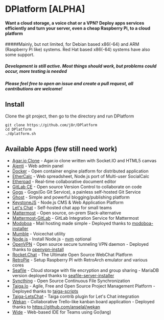 # DPlatform [ALPHA]
#### Want a cloud storage, a voice chat or a VPN? Deploy apps services efficiently and turn your server, even a cheap Raspberry Pi, to a cloud platform
#####Mainly, but not limited, for Debian based x86(-64) and ARM (Raspberry Pi like) systems. Red Hat based x86(-64) systems have also some support.

##### Development is still active. Most things should work, but problems could occur, more testing is needed

##### Please feel free to open an issue and create a pull request, all contributions are welcome!

## Install

Clone the git project, then go to the directory and run DPlatform
```
git clone https://github.com/j8r/DPlatform
cd DPlatform
./dplatform.sh
```

## Available Apps (few still need work)

 - [Agar.io Clone](https://github.com/huytd/agar.io-clone) - Agar.io clone written with Socket.IO and HTML5 canvas
 - [Ajenti](http://ajenti.org/core/) - Web admin panel
 - [Docker](https://www.docker.com/) - Open container engine platform for distributed application
 - [EtherCalc](https://ethercalc.net/) - Web spreadsheet, Node.js port of Multi-user SocialCalc
 - [Etherpad](http://etherpad.org/) - Real-time collaborative document editor
 - [GitLab CE](https://about.gitlab.com/features/) - Open source Version Control to collaborate on code
 - [Gogs](http://gogs.io/) - Gogs(Go Git Service), a painless self-hosted Git Service
 - [Ghost](https://ghost.org/) - Simple and powerful blogging/publishing platform
 - [KeystoneJS](http://keystonejs.com/) - Node.js CMS & Web Application Platform
 - [Let's Chat](https://sdelements.github.io/lets-chat/) - Self-hosted chat app for small teams
 - [Mattermost](http://mattermost.org/) - Open source, on-prem Slack-alternative
 - [Mattermost-GitLab](https://github.com/mattermost/mattermost-integration-gitlab) - GitLab Integration Service for Mattermost
 - [Modoboa](https://github.com/tonioo/modoboa) - Mail hosting made simple - Deployed thanks to [modoboa-installer](https://github.com/modoboa/modoboa-installer)
 - [Mumble](http://www.mumble.info/) - Voicechat utility
 - [Node.js](https://nodejs.org/) - Install Node.js - [nvm](https://github.com/creationix/nvm) optional
 - [OpenVPN](https://openvpn.net/) - Open source secure tunneling VPN daemon - Deployed thanks to [openvpn-install](https://github.com/Nyr/openvpn-install)
 - [Rocket.Chat](https://rocket.chat/) - The Ultimate Open Source WebChat Platform
 - [RetroPie](https://github.com/RetroPie/RetroPie-Setup) - Setup Raspberry PI with RetroArch emulator and various cores
 - [Seafile](https://seafile.com) - Cloud storage with file encryption and group sharing - MariaDB version deployed thanks to [seafile-server-installer](https://github.com/SeafileDE/seafile-server-installer)
 - [Syncthing](https://syncthing.net/) - Open Source Continuous File Synchronization
 - [Taiga.Io](https://taiga.io/) - Agile, Free and Open Source Project Management Platform - Deployed thanks to [taiga-scripts](https://github.com/taigaio/taiga-scripts)
 - [Taiga-LetsChat](https://github.com/taigaio/taiga-contrib-letschat) - Taiga contrib plugin for Let's Chat integration
 - [Wekan](https://wekan.io/) - Collaborative Trello-like kanban board application - Deployed thanks to https://github.com/anselal/wekan
 - [Wide](https://wide.b3log.org/) - Web-based IDE for Teams using Go(lang)
